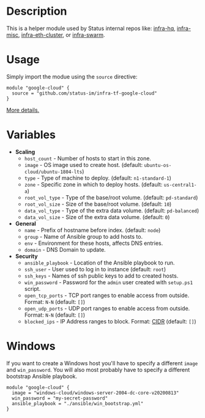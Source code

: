 # Description

This is a helper module used by Status internal repos like: [infra-hq](https://github.com/status-im/infra-hq), [infra-misc](https://github.com/status-im/infra-misc), [infra-eth-cluster](https://github.com/status-im/infra-eth-cluster), or [infra-swarm](https://github.com/status-im/infra-swarm).

# Usage

Simply import the modue using the `source` directive:
```hcl
module "google-cloud" {
  source = "github.com/status-im/infra-tf-google-cloud"
}
```

[More details.](https://www.terraform.io/docs/modules/sources.html#github)

# Variables

* __Scaling__
  * `host_count` - Number of hosts to start in this zone.
  * `image` - OS image used to create host. (default: `ubuntu-os-cloud/ubuntu-1804-lts`)
  * `type` - Type of machine to deploy. (default: `n1-standard-1`)
  * `zone` - Specific zone in which to deploy hosts. (default: `us-central1-a`)
  * `root_vol_type` - Type of the base/root volume. (default: `pd-standard`)
  * `root_vol_size` - Size of the base/root volume. (default: `10`)
  * `data_vol_type` - Type of the extra data volume. (default: `pd-balanced`)
  * `data_vol_size` - Size of the extra data volume. (default: `0`)
* __General__
  * `name` - Prefix of hostname before index. (default: `node`)
  * `group` - Name of Ansible group to add hosts to.
  * `env` - Environment for these hosts, affects DNS entries.
  * `domain` - DNS Domain to update.
* __Security__
  * `ansible_playbook` - Location of the Ansible playbook to run.
  * `ssh_user` - User used to log in to instance (default: `root`)
  * `ssh_keys` - Names of ssh public keys to add to created hosts.
  * `win_password` - Password for the `admin` user created with `setup.ps1` script.
  * `open_tcp_ports` - TCP port ranges to enable access from outside. Format: `N-N` (default: `[]`)
  * `open_udp_ports` - UDP port ranges to enable access from outside. Format: `N-N` (default: `[]`)
  * `blocked_ips` - IP Address ranges to block. Format: [CIDR](https://en.wikipedia.org/wiki/Classless_Inter-Domain_Routing) (default: `[]`)

# Windows

If you want to create a Windows host you'll have to specify a different `image` and `win_password`.
You will also most probably have to specify a different bootstrap Ansible playbook.
```hcl
module "google-cloud" {
  image = "windows-cloud/windows-server-2004-dc-core-v20200813"
  win_password = "my-secret-password"
  ansible_playbook = "./ansible/win_bootstrap.yml"
}
```
